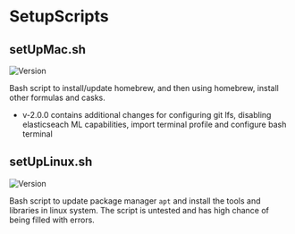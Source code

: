 # SetupScripts

## setUpMac.sh

![Version](https://img.shields.io/badge/Version-2.0.0-green.svg)

Bash script to install/update homebrew, and then using homebrew, install other formulas and casks.
- v-2.0.0 contains additional changes for configuring git lfs, disabling elasticseach ML capabilities, import terminal profile and configure bash terminal

## setUpLinux.sh

![Version](https://img.shields.io/badge/version-0.0.1-red.svg)

Bash script to update package manager `apt` and install the tools and libraries in linux system.
The script is untested and has high chance of being filled with errors.
